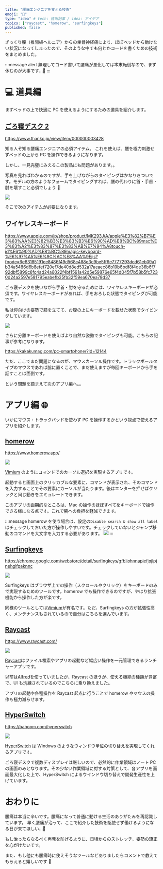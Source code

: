 ```yaml
---
title: "腰痛エンジニアを支える技術"
emoji: "🏥"
type: "idea" # tech: 技術記事 / idea: アイデア
topics: ["raycast", "homerow", "surfingkeys"]
published: false
---
```


ぎっくり腰（椎間板ヘルニア）からの坐骨神経痛により、ほぼベッドから動けない状況になってしまったので、そのような中でも何とかコードを書くための技術をまとめました。

:::message alert
無理してコード書いて腰痛が悪化しては本末転倒なので、まず休むのが大事です...🙏
:::

# 💻 道具編

まずベッドの上で快適に PC を使えるようにするための道具を紹介します。

## [ごろ寝デスク 2](https://www.thanko.jp/view/item/000000003428)

https://www.thanko.jp/view/item/000000003428

知る人ぞ知る腰痛エンジニアの必須アイテム。
これを使えば、腰を極力刺激せずベッドの上から PC を操作できるようになります。

しかし、一見完璧にみえるこの製品にも問題があります。。

写真を見ればわかるのですが、手を上げながらのタイピングはかなりきついです。モデルの方のようなフォームでタイピングすれば、腰の代わりに首・手首・肘を壊すこと必須でしょう 🥲

![](/images/a596e3325ba865/2023-01-30-16-20-24.png)

そこで次のアイテムが必要になります。

## ワイヤレスキーボード

https://www.apple.com/jp/shop/product/MK293J/A/apple%E3%82%B7%E3%83%AA%E3%82%B3%E3%83%B3%E6%90%AD%E8%BC%89mac%E3%83%A2%E3%83%87%E3%83%AB%E7%94%A8touch-id%E6%90%AD%E8%BC%89magic-keyboard-%E6%97%A5%E6%9C%AC%E8%AA%9Ejis?fnode=6e83185191ee8486f49d568c488e3c9be5ff6e7777293dcd61eb09a1b34a5486d6b8efef720ef7de40d8ed532a17aeaec86b10b6bdf8f4de36b6f792dbf5899c8fc4ad24a6022f4bf1591a42d5e59876e65f4d045f7b58b5fc7230d24a2597e581795eabefb35fb32f59ea670ea78d37

ごろ寝デスクを使いながら手首・肘を守るためには、ワイヤレスキーボードが必須です。ワイヤレスキーボードがあれば、手をおろした状態でタイピングが可能です。

私は仰向けの姿勢で膝を立てて、お腹の上にキーボードを載せた状態でタイピングしています。

![](/images/a596e3325ba865/2023-01-31-10-43-19.png)

さらに分離キーボードを使えばより自然な姿勢でタイピングも可能。こちらの記事が参考になります。

https://kakakumag.com/pc-smartphone/?id=12144

ただ、ここでまだ問題になるのが、マウスカーソル操作です。トラックボールタイプのマウスであれば脇に置くことで、まだ使えますが毎回キーボードから手を話すことは面倒です。

という問題を踏まえて次のアプリ編へ。。

# アプリ編 🌐

いかにマウス・トラックパッドを使わず PC を操作するかという視点で使えるアプリを紹介します。

## [homerow](https://www.homerow.app/)

https://www.homerow.app/

![](/images/a596e3325ba865/homerow.gif)

[Vimium](https://chrome.google.com/webstore/detail/vimium/dbepggeogbaibhgnhhndojpepiihcmeb?hl=ja) のようにコマンドでのカーソル選択を実現するアプリです。

起動すると画面上のクリッカブルな要素に、コマンドが表示され、そのコマンドを入力することでその要素にカーソルが当たります。後はエンターを押せばクリックと同じ動きをエミュレートできます。

このアプリの画期的なところは、Mac の操作のほぼすべてをキーボードで操作できる様になる点です。これで腕への負担を軽減できます。

:::message
homerow を使う場合は、設定の`Disable search & show all label`はチェックしておいた方が操作しやすいです。チェックしていないとジャンプ移動のコマンドを大文字を入力する必要があります。
![](/images/a596e3325ba865/2023-01-30-18-44-02.png)
:::

## [Surfingkeys](https://chrome.google.com/webstore/detail/surfingkeys/gfbliohnnapiefjpjlpjnehglfpaknnc)

https://chrome.google.com/webstore/detail/surfingkeys/gfbliohnnapiefjpjlpjnehglfpaknnc

![](/images/a596e3325ba865/2023-01-30-18-25-59.png)

Surfingkeys はブラウザ上での操作（スクロールやクリック）をキーボードのみで実現するためのツールです。homerow でも操作できるのですが、やはり拡張機能から操作した方が楽です。

同様のツールとしては[Vimium](https://chrome.google.com/webstore/detail/vimium/dbepggeogbaibhgnhhndojpepiihcmeb?hl=ja)が有名です。ただ、Surfingkeys の方が拡張性高く、メンテナンスもされているので自分はこちらを選んでいます。

## [Raycast](https://www.raycast.com/)

https://www.raycast.com/

![](/images/a596e3325ba865/2023-01-30-18-24-35.png)

[Raycast](https://www.raycast.com/)はファイル検索やアプリの起動など幅広い操作を一元管理できるランチャーアプリです。

以前は[Alfred](https://www.alfredapp.com/)を使っていましたが、Raycast のほうが、使える機能の種類が豊富で、UI も洗練されているのでこちらに乗り換えました。

アプリの起動や各種操作を Raycast 起点に行うことで homerow やマウスの操作も極力減らせます。

## [HyperSwitch](https://bahoom.com/hyperswitch)

https://bahoom.com/hyperswitch

![](/images/a596e3325ba865/2023-01-30-18-39-12.png)

[HyperSwitch](https://bahoom.com/hyperswitch) は Windows のようなウィンドウ単位の切り替えを実現してくれるアプリです。

ごろ寝デスクで複数ディスプレイは厳しいので、必然的に作業領域はノート PC の画面のみとなります。その少ない作業領域に対する対策として、各アプリを画面最大化した上で、HyperSwitch によるウインドウ切り替えで開発生産性を上げています。

# おわりに

腰痛は本当に辛いです。腰痛になって普通に動ける生活のありがたみを再認識しています。
早く腰痛が治って、ここで紹介した技術を駆使せず働けるようになる日が来てほしい...🥲

もし治ったらなるべく再発を防げるように、日頃からのストレッチ、姿勢の矯正を心がけたいです。

また、もし他にも腰痛時に使えそうなツールなどありましたらコメントで教えてもらえると嬉しいです 🙏
